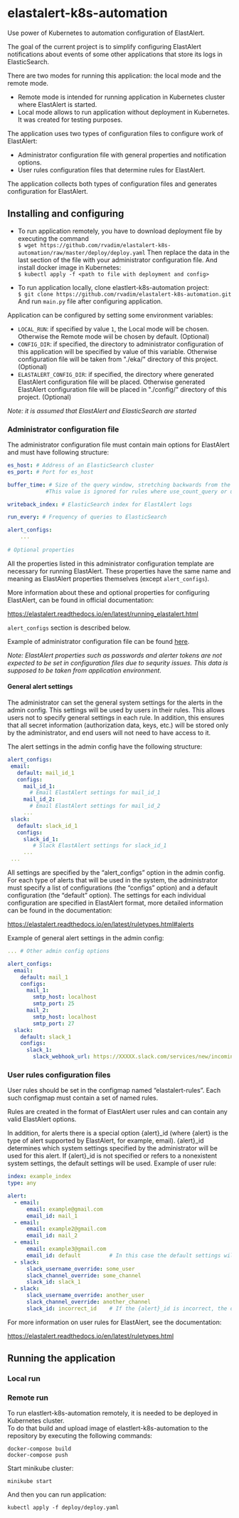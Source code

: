 # elastalert-k8s-automation
Use power of Kubernetes to automation configuration of ElastAlert.

The goal of the current project is to simplify configuring ElastAlert notifications about events of some other 
applications that store its logs in ElasticSearch.

There are two modes for running this application: the local mode and the remote mode.
* Remote mode is intended for running application in Kubernetes cluster where ElastAlert 
is started.
* Local mode allows to run application without deployment in Kubernetes. It was created for testing purposes.

The application uses two types of configuration files to configure work of ElastAlert:
* Administrator configuration file with general properties and notification options.
* User rules configuration files that determine rules for ElastAlert.

The application collects both types of configuration files and generates configuration for ElastAlert.

## Installing and configuring
* To run application remotely, you have to download deployment file by executing the command<br/>
``
$ wget https://github.com/rvadim/elastalert-k8s-automation/raw/master/deploy/deploy.yaml
``
Then replace the data in the last section of the file with your administrator configuration file.
And install docker image in Kubernetes:<br/>
``
$ kubectl apply -f <path to file with deployment and config>
``

* To run application locally, clone elastlert-k8s-automation project:<br/>
``
$ git clone https://github.com/rvadim/elastalert-k8s-automation.git
``<br/>
And run `main.py` file after configuring application.  

Application can be configured by setting some environment variables:
* `LOCAL_RUN`: if specified by value `1`, the Local mode will be chosen. 
Otherwise the Remote mode wiil be chosen by default. (Optional)
* `CONFIG_DIR`: if specified, the directory to administrator configuration of this application will be 
specified by value of this variable. 
Otherwise configuration file will be taken from "./eka/" directory of this project. (Optional)
* `ELASTALERT_CONFIG_DIR`: if specified, the directory where generated ElastAlert configuration file will be placed. 
Otherwise generated ElastAlert configuration file will be placed in "./config/" directory of this project. (Optional)

*Note: it is assumed that ElastAlert and ElasticSearch are started*

### Administrator configuration file
The administrator configuration file must contain main options for ElastAlert and must have following structure:
```yaml
es_host: # Address of an ElasticSearch cluster
es_port: # Port for es_host

buffer_time: # Size of the query window, stretching backwards from the time each query is run. 
            #This value is ignored for rules where use_count_query or use_terms_query is set to true.

writeback_index: # ElasticSearch index for ElastAlert logs

run_every: # Frequency of queries to ElasticSearch

alert_configs:
    ...
    
# Optional properties
```

All the properties listed in this administrator configuration template are necessary for 
running ElastAlert. These properties have the same name and meaning as ElastAlert properties themselves (except `alert_configs`).  

More information about these and optional properties for configuring ElastAlert, can be found in official documentation:

https://elastalert.readthedocs.io/en/latest/running_elastalert.html

`alert_configs` section is described below.

Example of administrator configuration file can be found 
[here](https://github.com/rvadim/elastalert-k8s-automation/blob/master/examples/admin_config_example.yaml). 

*Note: ElastAlert properties such as passwords and alerter tokens are not expected to be set in configuration files 
due to sequrity issues. This data is supposed to be taken from application environment.*


#### General alert settings
The administrator can set the general system settings for the alerts in the admin config. This settings will be used 
by users in their rules. This allows users not to specify general settings in each rule. In addition, this ensures 
that all secret information (authorization data, keys, etc.) will be stored only by the administrator, and end users 
will not need to have access to it.

The alert settings in the admin config have the following structure:

```yaml
alert_configs:
 email:
   default: mail_id_1
   configs:
     mail_id_1:
       # Email ElastAlert settings for mail_id_1
     mail_id_2:
       # Email ElastAlert settings for mail_id_2
     ...
 slack:
   default: slack_id_1
   configs:
     slack_id_1:
        # Slack ElastAlert settings for slack_id_1
     ...
 ...

```

All settings are specified by the “alert_configs” option in the admin config. For each type of alerts that will be used 
in the system, the administrator must specify a list of configurations (the “configs” option) and a default configuration 
(the “default” option). The settings for each individual configuration are specified in ElastAlert format, more detailed 
information can be found in the documentation:

https://elastalert.readthedocs.io/en/latest/ruletypes.html#alerts

Example of general alert settings in the admin config:

```yaml
... # Other admin config options

alert_configs:
  email:
    default: mail_1
    configs:
      mail_1:
        smtp_host: localhost
        smtp_port: 25
      mail_2:
        smtp_host: localhost
        smtp_port: 27
  slack:
    default: slack_1
    configs:
      slack_1:
        slack_webhook_url: https://XXXXX.slack.com/services/new/incoming-webhook

```

### User rules configuration files
User rules should be set in the configmap named “elastalert-rules”. Each such configmap must contain a set of named rules.

Rules are created in the format of ElastAlert user rules and can contain any valid ElastAlert options.

In addition, for alerts there is a special option {alert}_id (where {alert} is the type of alert supported by ElastAlert, 
for example, email). {alert}_id determines which system settings specified by the administrator will be used for this 
alert. If {alert}_id is not specified or refers to a nonexistent system settings, the default settings will be used.
Example of user rule:


```yaml
index: example_index
type: any

alert:
  - email:
      email: example@gmail.com
      email_id: mail_1
  - email:
      email: example2@gmail.com
      email_id: mail_2
  - email:
      email: example3@gmail.com
      email_id: default         # In this case the default settings will be used
  - slack:
      slack_username_override: some_user
      slack_channel_override: some_channel
      slack_id: slack_1
  - slack:
      slack_username_override: another_user
      slack_channel_override: another_channel
      slack_id: incorrect_id    # If the {alert}_id is incorrect, the default settings will be used
```

For more information on user rules for ElastAlert, see the documentation:

https://elastalert.readthedocs.io/en/latest/ruletypes.html

## Running the application

### Local run 

### Remote run
To run elastlert-k8s-automation remotely, it is needed to be deployed in Kubernetes cluster.<br/>
To do that build and upload image of elastlert-k8s-automation to the repository by executing the following commands:
```
docker-compose build
docker-compose push
```
Start minikube cluster:
```
minikube start
```
And then you can run application:
```
kubectl apply -f deploy/deploy.yaml
```

